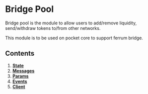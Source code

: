 # Bridge Pool

Bridge pool is the module to allow users to add/remove liquidity, send/withdraw tokens to/from other networks.

This module is to be used on pocket core to support ferrum bridge.

## Contents

1. **[State](01_state.md)**
2. **[Messages](02_messages.md)**
3. **[Params](03_params.md)**
4. **[Events](04_events.md)**
5. **[Client](05_client.md)**
